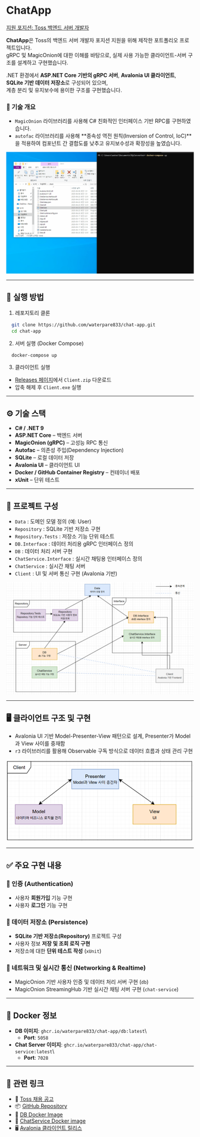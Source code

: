 ﻿# ChatApp

[지원 포지션: Toss 백엔드 서버 개발자](https://toss.im/career/job-detail?job_id=6600650003)

**ChatApp**은 Toss의 백엔드 서버 개발자 포지션 지원을 위해 제작한 포트폴리오 프로젝트입니다.  
gRPC 및 MagicOnion에 대한 이해를 바탕으로, 실제 사용 가능한 클라이언트-서버 구조를 설계하고 구현했습니다.

.NET 환경에서 **ASP.NET Core 기반의 gRPC 서버**, **Avalonia UI 클라이언트**, **SQLite 기반 데이터 저장소**로 구성되어 있으며,  
계층 분리 및 유지보수에 용이한 구조를 구현했습니다.

### 🧠 기술 개요

- `MagicOnion` 라이브러리를 사용해 C# 친화적인 인터페이스 기반 RPC를 구현하였습니다.
- `autofac` 라이브러리를 사용해 **종속성 역전 원칙(Inversion of Control, IoC)**을 적용하여 컴포넌트 간 결합도를 낮추고 유지보수성과 확장성을 높였습니다.

![시연 영상](./doc/chap-app-example.gif)

---

## 🚀 실행 방법

1. 레포지토리 클론

```bash
  git clone https://github.com/waterpare833/chat-app.git
  cd chat-app
```

2. 서버 실행 (Docker Compose)

```bash
  docker-compose up
```

3. 클라이언트 실행

- [Releases 페이지](https://github.com/waterpare833/chat-app/releases/tag/v0.0.1)에서 `Client.zip` 다운로드
- 압축 해제 후 `Client.exe` 실행

---

## ⚙️ 기술 스택

- **C# / .NET 9**
- **ASP.NET Core** – 백엔드 서버
- **MagicOnion (gRPC)** – 고성능 RPC 통신
- **Autofac** – 의존성 주입(Dependency Injection)
- **SQLite** – 로컬 데이터 저장
- **Avalonia UI** – 클라이언트 UI
- **Docker / GitHub Container Registry** – 컨테이너 배포
- **xUnit** – 단위 테스트

---

## 📂 프로젝트 구성

- `Data` : 도메인 모델 정의 (예: User)
- `Repository` : SQLite 기반 저장소 구현
- `Repository.Tests` : 저장소 기능 단위 테스트
- `DB.Interface` : 데이터 처리용 gRPC 인터페이스 정의
- `DB` : 데이터 처리 서버 구현
- `ChatService.Interface` : 실시간 채팅용 인터페이스 정의
- `ChatService` : 실시간 채팅 서버
- `Client` : UI 및 서버 통신 구현 (Avalonia 기반)

![전체 구조](./doc/relationship.PNG)

---

## 🖥️ 클라이언트 구조 및 구현

- Avalonia UI 기반 Model-Presenter-View 패턴으로 설계, Presenter가 Model과 View 사이를 중재함
- `r3` 라이브러리를 활용해 Observable 구독 방식으로 데이터 흐름과 상태 관리 구현

![client 구조](./doc/client-structure.PNG)

---

## ✅ 주요 구현 내용

### 🔐 인증 (Authentication)

- 사용자 **회원가입** 기능 구현
- 사용자 **로그인** 기능 구현

### 💾 데이터 저장소 (Persistence)

- **SQLite 기반 저장소(Repository)** 프로젝트 구성
- 사용자 정보 **저장 및 조회 로직 구현**
- 저장소에 대한 **단위 테스트 작성** (`xUnit`)

### 📡 네트워크 및 실시간 통신 (Networking & Realtime)

- MagicOnion 기반 사용자 인증 및 데이터 처리 서버 구현 (`db`)
- MagicOnion StreamingHub 기반 실시간 채팅 서버 구현 (`chat-service`)

---

## 🐳 Docker 정보

- **DB 이미지**: `ghcr.io/waterpare833/chat-app/db:latest`\
  - **Port**: `5058`
- **Chat Server 이미지**: `ghcr.io/waterpare833/chat-app/chat-service:latest`\
  - **Port**: `7028`

---

## 📎 관련 링크

- 🔗 [Toss 채용 공고](https://toss.im/career/job-detail?job_id=6600650003)
- 📦 [GitHub Repository](https://github.com/waterpare833/chat-app)
- 🧊 [DB Docker Image](https://github.com/users/waterpare833/packages/container/package/chat-app%2Fdb)
- 💬 [ChatService Docker image](https://github.com/users/waterpare833/packages/container/package/chat-app%2Fchat-service)
- 🖥️ [Avalonia 클라이언트 릴리스](https://github.com/waterpare833/chat-app/releases/tag/v0.0.1)
